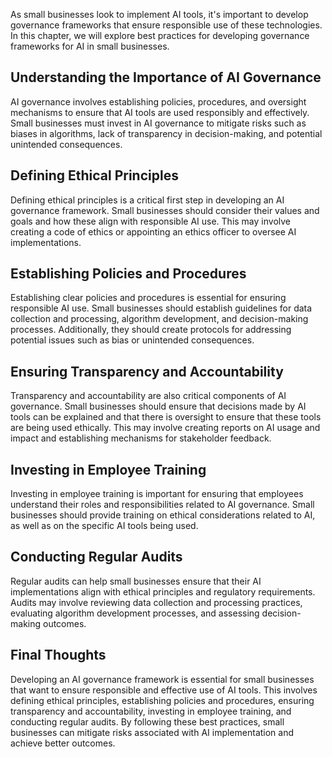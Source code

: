 
As small businesses look to implement AI tools, it's important to develop governance frameworks that ensure responsible use of these technologies. In this chapter, we will explore best practices for developing governance frameworks for AI in small businesses.

Understanding the Importance of AI Governance
---------------------------------------------

AI governance involves establishing policies, procedures, and oversight mechanisms to ensure that AI tools are used responsibly and effectively. Small businesses must invest in AI governance to mitigate risks such as biases in algorithms, lack of transparency in decision-making, and potential unintended consequences.

Defining Ethical Principles
---------------------------

Defining ethical principles is a critical first step in developing an AI governance framework. Small businesses should consider their values and goals and how these align with responsible AI use. This may involve creating a code of ethics or appointing an ethics officer to oversee AI implementations.

Establishing Policies and Procedures
------------------------------------

Establishing clear policies and procedures is essential for ensuring responsible AI use. Small businesses should establish guidelines for data collection and processing, algorithm development, and decision-making processes. Additionally, they should create protocols for addressing potential issues such as bias or unintended consequences.

Ensuring Transparency and Accountability
----------------------------------------

Transparency and accountability are also critical components of AI governance. Small businesses should ensure that decisions made by AI tools can be explained and that there is oversight to ensure that these tools are being used ethically. This may involve creating reports on AI usage and impact and establishing mechanisms for stakeholder feedback.

Investing in Employee Training
------------------------------

Investing in employee training is important for ensuring that employees understand their roles and responsibilities related to AI governance. Small businesses should provide training on ethical considerations related to AI, as well as on the specific AI tools being used.

Conducting Regular Audits
-------------------------

Regular audits can help small businesses ensure that their AI implementations align with ethical principles and regulatory requirements. Audits may involve reviewing data collection and processing practices, evaluating algorithm development processes, and assessing decision-making outcomes.

Final Thoughts
--------------

Developing an AI governance framework is essential for small businesses that want to ensure responsible and effective use of AI tools. This involves defining ethical principles, establishing policies and procedures, ensuring transparency and accountability, investing in employee training, and conducting regular audits. By following these best practices, small businesses can mitigate risks associated with AI implementation and achieve better outcomes.
